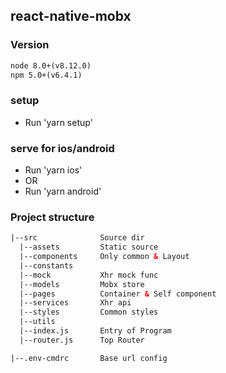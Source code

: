 ## react-native-mobx

### Version
```html
node 8.0+(v8.12.0)
npm 5.0+(v6.4.1)
```

### setup
* Run 'yarn setup'

### serve for ios/android
* Run 'yarn ios'
* OR
* Run 'yarn android'


### Project structure
```html
|--src              Source dir
  |--assets         Static source
  |--components     Only common & Layout
  |--constants      
  |--mock           Xhr mock func
  |--models         Mobx store
  |--pages          Container & Self component
  |--services       Xhr api
  |--styles         Common styles
  |--utils          
  |--index.js       Entry of Program
  |--router.js      Top Router        

|--.env-cmdrc       Base url config
```
